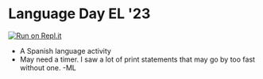 # Language Day EL '23

[![Run on Repl.it](https://repl.it/badge/github/athenian-ct-projects/Language-Day-EL)](https://repl.it/github/athenian-ct-projects/Language-Day-EL)

* A Spanish language activity
* May need a timer. I saw a lot of print statements that may go by too fast without one. -ML
